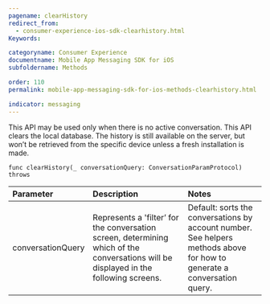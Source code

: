 ```yaml
---
pagename: clearHistory
redirect_from:
  - consumer-experience-ios-sdk-clearhistory.html
Keywords:

categoryname: Consumer Experience
documentname: Mobile App Messaging SDK for iOS
subfoldername: Methods

order: 110
permalink: mobile-app-messaging-sdk-for-ios-methods-clearhistory.html

indicator: messaging
---
```


This API may be used only when there is no active conversation. This API clears the local database. The history is still available on the server, but won’t be retrieved from the specific device unless a fresh installation is made. 

`func clearHistory(_ conversationQuery: ConversationParamProtocol) throws`

| Parameter | Description | Notes |
| :--- | :--- | :--- |
| conversationQuery | Represents a 'filter’ for the conversation screen, determining which of the conversations will be displayed in the following screens. | Default: sorts the conversations by account number. <br> See helpers methods above for how to generate a conversation query. |